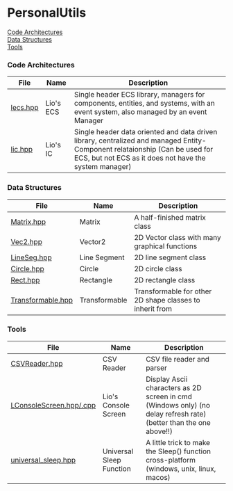 # PersonalUtils

[Code Architectures](https://github.com/LioQing/PersonalUtils/tree/master/code%20architectures)<br/>
[Data Structures](https://github.com/LioQing/PersonalUtils/tree/master/data%20structures)<br/>
[Tools](https://github.com/LioQing/PersonalUtils/tree/master/tools)<br/>

### Code Architectures

File | Name | Description
------------ | ------------- | -------------
[lecs.hpp](https://github.com/LioQing/PersonalUtils/blob/master/code%20architectures/lecs.hpp) | Lio's ECS | Single header ECS library, managers for components, entities, and systems, with an event system, also managed by an event Manager
[lic.hpp](https://github.com/LioQing/PersonalUtils/blob/master/code%20architectures/lic.hpp) | Lio's IC | Single header data oriented and data driven library, centralized and managed Entity-Component relataionship (Can be used for ECS, but not ECS as it does not have the system manager)

### Data Structures

File | Name | Description
------------ | ------------- | -------------
[Matrix.hpp](https://github.com/LioQing/PersonalUtils/blob/master/data%20structures/Matrix.hpp) | Matrix | A half-finished matrix class
[Vec2.hpp](https://github.com/LioQing/PersonalUtils/blob/master/data%20structures/Graphics/Vec2.hpp) | Vector2 | 2D Vector class with many graphical functions
[LineSeg.hpp](https://github.com/LioQing/PersonalUtils/blob/master/data%20structures/Graphics/LineSeg.hpp) | Line Segment | 2D line segment class
[Circle.hpp](https://github.com/LioQing/PersonalUtils/blob/master/data%20structures/Graphics/Circle.hpp) | Circle | 2D circle class
[Rect.hpp](https://github.com/LioQing/PersonalUtils/blob/master/data%20structures/Graphics/Rect.hpp) | Rectangle | 2D rectangle class
[Transformable.hpp](https://github.com/LioQing/PersonalUtils/blob/master/data%20structures/Graphics/Transformable.hpp) | Transformable | Transformable for other 2D shape classes to inherit from

### Tools

File | Name | Description
------------ | ------------- | -------------
[CSVReader.hpp](https://github.com/LioQing/PersonalUtils/blob/master/tools/CSVReader.hpp) | CSV Reader | CSV file reader and parser
[LConsoleScreen.hpp/.cpp](https://github.com/LioQing/PersonalUtils/tree/master/tools/LConsoleScreen) | Lio's Console Screen | Display Ascii characters as 2D screen in cmd (Windows only) (no delay refresh rate) (better than the one above!!)
[universal_sleep.hpp](https://github.com/LioQing/PersonalUtils/blob/master/tools/universal_sleep.hpp) | Universal Sleep Function | A little trick to make the Sleep() function cross-platform (windows, unix, linux, macos)
